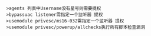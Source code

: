 	>agents 列表中Username没有星号则需要提权
	>bypassuac listener需指定一个监听器 提权
	>usemodule privesc/ms16-032需指定一个监听器 提权
	>usemodule privesc/powerup/allchecks执行所有脚本检查漏洞